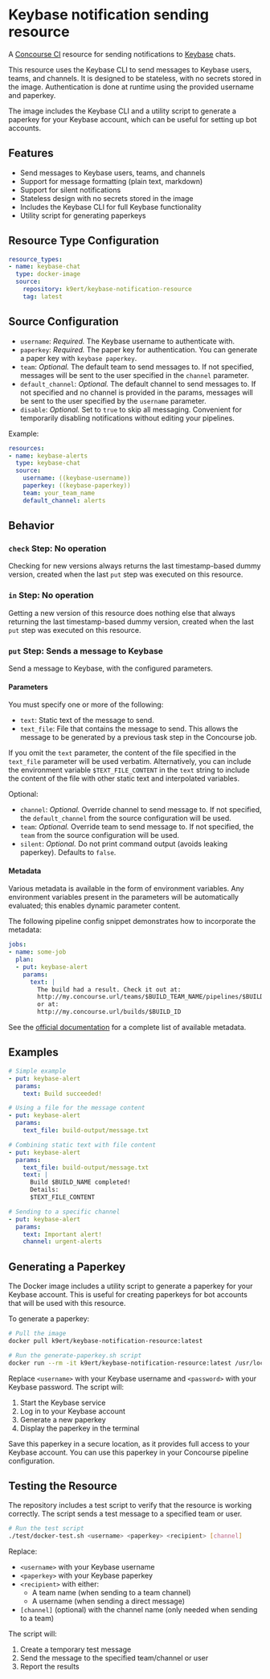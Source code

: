 # Keybase notification sending resource

A [Concourse CI](https://concourse-ci.org/) resource for sending notifications to [Keybase](https://keybase.io/) chats.

This resource uses the Keybase CLI to send messages to Keybase users, teams, and channels. It is designed to be stateless, with no secrets stored in the image. Authentication is done at runtime using the provided username and paperkey.

The image includes the Keybase CLI and a utility script to generate a paperkey for your Keybase account, which can be useful for setting up bot accounts.

## Features

- Send messages to Keybase users, teams, and channels
- Support for message formatting (plain text, markdown)
- Support for silent notifications
- Stateless design with no secrets stored in the image
- Includes the Keybase CLI for full Keybase functionality
- Utility script for generating paperkeys

## Resource Type Configuration

```yaml
resource_types:
- name: keybase-chat
  type: docker-image
  source:
    repository: k9ert/keybase-notification-resource
    tag: latest
```

## Source Configuration

* `username`: *Required.* The Keybase username to authenticate with.
* `paperkey`: *Required.* The paper key for authentication. You can generate a paper key with `keybase paperkey`.
* `team`: *Optional.* The default team to send messages to. If not specified, messages will be sent to the user specified in the `channel` parameter.
* `default_channel`: *Optional.* The default channel to send messages to. If not specified and no channel is provided in the params, messages will be sent to the user specified by the `username` parameter.
* `disable`: *Optional.* Set to `true` to skip all messaging. Convenient for temporarily disabling notifications without editing your pipelines.

Example:

```yaml
resources:
- name: keybase-alerts
  type: keybase-chat
  source:
    username: ((keybase-username))
    paperkey: ((keybase-paperkey))
    team: your_team_name
    default_channel: alerts
```

## Behavior

### `check` Step: No operation

Checking for new versions always returns the last timestamp-based dummy version, created when the last `put` step was executed on this resource.

### `in` Step: No operation

Getting a new version of this resource does nothing else that always returning the last timestamp-based dummy version, created when the last `put` step was executed on this resource.

### `put` Step: Sends a message to Keybase

Send a message to Keybase, with the configured parameters.

#### Parameters

You must specify one or more of the following:

* `text`: Static text of the message to send.
* `text_file`: File that contains the message to send. This allows the message to be generated by a previous task step in the Concourse job.

If you omit the `text` parameter, the content of the file specified in the `text_file` parameter will be used verbatim. Alternatively, you can include the environment variable `$TEXT_FILE_CONTENT` in the `text` string to include the content of the file with other static text and interpolated variables.

Optional:

* `channel`: *Optional.* Override channel to send message to. If not specified, the `default_channel` from the source configuration will be used.
* `team`: *Optional.* Override team to send message to. If not specified, the `team` from the source configuration will be used.
* `silent`: *Optional.* Do not print command output (avoids leaking paperkey). Defaults to `false`.

#### Metadata

Various metadata is available in the form of environment variables. Any environment variables present in the parameters will be automatically evaluated; this enables dynamic parameter content.

The following pipeline config snippet demonstrates how to incorporate the metadata:

```yaml
jobs:
- name: some-job
  plan:
  - put: keybase-alert
    params:
      text: |
        The build had a result. Check it out at:
        http://my.concourse.url/teams/$BUILD_TEAM_NAME/pipelines/$BUILD_PIPELINE_NAME/jobs/$BUILD_JOB_NAME/builds/$BUILD_NAME
        or at:
        http://my.concourse.url/builds/$BUILD_ID
```

See the [official documentation](https://concourse-ci.org/implementing-resource-types.html#resource-metadata) for a complete list of available metadata.

## Examples

```yaml
# Simple example
- put: keybase-alert
  params:
    text: Build succeeded!

# Using a file for the message content
- put: keybase-alert
  params:
    text_file: build-output/message.txt

# Combining static text with file content
- put: keybase-alert
  params:
    text_file: build-output/message.txt
    text: |
      Build $BUILD_NAME completed!
      Details:
      $TEXT_FILE_CONTENT

# Sending to a specific channel
- put: keybase-alert
  params:
    text: Important alert!
    channel: urgent-alerts
```

## Generating a Paperkey

The Docker image includes a utility script to generate a paperkey for your Keybase account. This is useful for creating paperkeys for bot accounts that will be used with this resource.

To generate a paperkey:

```bash
# Pull the image
docker pull k9ert/keybase-notification-resource:latest

# Run the generate-paperkey.sh script
docker run --rm -it k9ert/keybase-notification-resource:latest /usr/local/bin/generate-paperkey.sh <username> <password>
```

Replace `<username>` with your Keybase username and `<password>` with your Keybase password. The script will:

1. Start the Keybase service
2. Log in to your Keybase account
3. Generate a new paperkey
4. Display the paperkey in the terminal

Save this paperkey in a secure location, as it provides full access to your Keybase account. You can use this paperkey in your Concourse pipeline configuration.

## Testing the Resource

The repository includes a test script to verify that the resource is working correctly. The script sends a test message to a specified team or user.

```bash
# Run the test script
./test/docker-test.sh <username> <paperkey> <recipient> [channel]
```

Replace:
- `<username>` with your Keybase username
- `<paperkey>` with your Keybase paperkey
- `<recipient>` with either:
  - A team name (when sending to a team channel)
  - A username (when sending a direct message)
- `[channel]` (optional) with the channel name (only needed when sending to a team)

The script will:
1. Create a temporary test message
2. Send the message to the specified team/channel or user
3. Report the results
